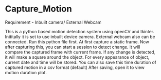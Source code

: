 # Capture_Motion
Requirement - Inbuilt camera/ External Webcam

This is a python based motion detection system using openCV and tkinter. Inititally it is set to use inbuilt device camera. External webcam also can be connected.
Run this python file first.
At first capture a static frame. Now after capturing this, you can start a session to detect change. It will compare the captured frame with current frame.
If any change is detected, it will make a square around the object.
For every appearance of object, current date and time will be stored.
You can also save this time duration of captured motion in a csv format (default)
After saving, open it to view motion duration plot.
